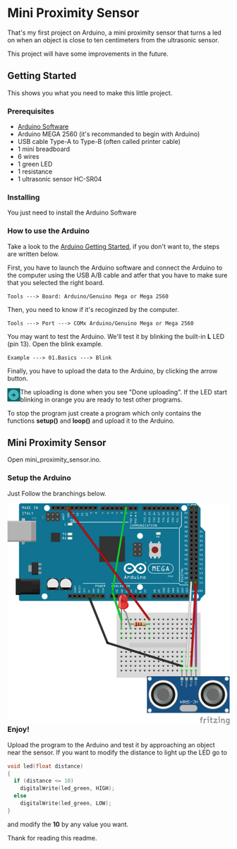 # Mini Proximity Sensor

That's my first project on Arduino, a mini proximity sensor that turns a led on when an object is close to ten centimeters from the ultrasonic sensor.

This project will have some improvements in the future.

## Getting Started

This shows you what you need to make this little project. 

### Prerequisites

* [Arduino Software](https://www.arduino.cc/en/Main/Software)
* Arduino MEGA 2560 (it's recommanded to begin with Arduino)
* USB cable Type-A to Type-B (often called printer cable)
* 1 mini breadboard
* 6 wires
* 1 green LED
* 1 resistance
* 1 ultrasonic sensor HC-SR04

### Installing

You just need to install the Arduino Software

### How to use the Arduino

Take a look to the [Arduino Getting Started](https://www.arduino.cc/en/Guide/ArduinoMega2560), if you don't want to, the steps are written below.

First, you have to launch the Arduino software and connect the Arduino to the computer using the USB A/B cable and atfer that you have to make sure that you selected the right board.
```
Tools ---> Board: Arduino/Genuino Mega or Mega 2560
```
Then, you need to know if it's recoginzed by the computer.
```
Tools ---> Port ---> COMx Arduino/Genuino Mega or Mega 2560
```
You may want to test the Arduino. We'll test it by blinking the built-in **L** LED (pin 13). Open the blink example.
```
Example ---> 01.Basics ---> Blink
```
Finally, you have to upload the data to the Arduino, by clicking the arrow button.

<img src="upload_arduino.PNG" align="left" />

The uploading is done when you see "Done uploading".
If the LED start blinking in orange you are ready to test other programs.

To stop the program just create a program which only contains the functions **setup()** and **loop()** and upload it to the Arduino.

## Mini Proximity Sensor

Open mini_proximity_sensor.ino.

### Setup the Arduino

Just Follow the branchings below.

<img src="mini_proximity_sensor_sketch.png" align="left" />

### Enjoy!

Upload the program to the Arduino and test it by approaching an object near the sensor.
If you want to modify the distance to light up the LED go to
```C++
void led(float distance)
{
  if (distance <= 10)
    digitalWrite(led_green, HIGH);
  else
    digitalWrite(led_green, LOW);
}
```
and modify the **10** by any value you want.

Thank for reading this readme.
